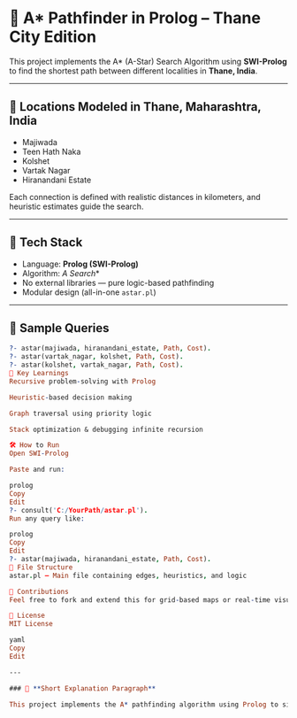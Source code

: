 # 🚀 A* Pathfinder in Prolog – Thane City Edition

This project implements the A* (A-Star) Search Algorithm using **SWI-Prolog** to find the shortest path between different localities in **Thane, India**.

---

## 📍 Locations Modeled in Thane, Maharashtra, India
- Majiwada
- Teen Hath Naka
- Kolshet
- Vartak Nagar
- Hiranandani Estate

Each connection is defined with realistic distances in kilometers, and heuristic estimates guide the search.

---

## 🧠 Tech Stack
- Language: **Prolog (SWI-Prolog)**
- Algorithm: **A* Search**
- No external libraries — pure logic-based pathfinding
- Modular design (all-in-one `astar.pl`)

---

## 🔎 Sample Queries
```prolog
?- astar(majiwada, hiranandani_estate, Path, Cost).
?- astar(vartak_nagar, kolshet, Path, Cost).
?- astar(kolshet, vartak_nagar, Path, Cost).
📌 Key Learnings
Recursive problem-solving with Prolog

Heuristic-based decision making

Graph traversal using priority logic

Stack optimization & debugging infinite recursion

🛠️ How to Run
Open SWI-Prolog

Paste and run:

prolog
Copy
Edit
?- consult('C:/YourPath/astar.pl').
Run any query like:

prolog
Copy
Edit
?- astar(majiwada, hiranandani_estate, Path, Cost).
📁 File Structure
astar.pl – Main file containing edges, heuristics, and logic

🤝 Contributions
Feel free to fork and extend this for grid-based maps or real-time visual pathfinding.

📜 License
MIT License

yaml
Copy
Edit

---

### 🧾 **Short Explanation Paragraph**

This project implements the A* pathfinding algorithm using Prolog to simulate route optimization across different locations in Thane city. By defining edges and heuristics manually, it uses cost + heuristic evaluation to find the most efficient paths. The project handles recursive logic, stack overflows, and bidirectional routes — making it a great hands-on example of applying AI search techniques to real-world-like geographies.
